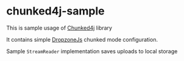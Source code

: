# chunked4j-sample
This is sample usage of [Chunked4j](https://github.com/ant2012/chunked4j) library

It contains simple [DropzoneJs](http://www.dropzonejs.com/) chunked mode configuration.

Sample `StreamReader` implementation saves uploads to local storage
